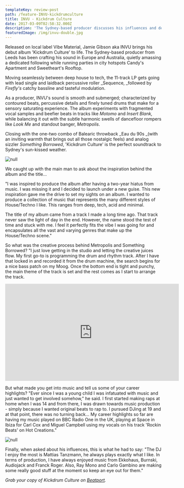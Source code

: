 ```yaml
---
templateKey: review-post
path: /feature-INVU-kickdrumculture
title: INVU - Kickdrum Culture
date: 2017-03-09T02:58:32.000Z
description: 'The Sydney-based producer discusses his influences and debut LP. '
featuredImage: /img/invu-double.jpg
---
```

Released on local label Vibe Material, Jamie Gibson aka INVU brings his debut album 'Kickdrum Culture' to life. The Sydney-based producer from Leeds has been crafting his sound in Europe and Australia, quietly amassing a dedicated following while running parties in city hotspots Candy's Apartment and Sweetheart's Rooftop. 

Moving seamlessly between deep house to tech, the 11-track LP gets going with lead single and laidback percussive roller _Sequence, _followed by _Firefly's_ catchy bassline and tasteful modulation.  

As a producer, INVU's sound is smooth and submerged; characterized by contoured beats, percussive details and finely tuned drums that make for a sensory saturating experience. The album experiments with fragmented vocal samples and beefier beats in tracks like _Motomo_ and _Insert Blank,_ while balancing it out with the subtle harmonic swells of dancefloor rompers like _Look Me_ and standout banger, _Metropolis_. 

Closing with the one-two combo of Balearic throwback _Eau du 90s _(with an inviting warmth that brings out all those nostalgic feels) and analog sizzler _Something Borrowed_, 'Kickdrum Culture' is the perfect soundtrack to Sydney's sun-kissed weather. 

![null](/img/invu-dj-kingscross.jpg)

We caught up with the main man to ask about the inspiration behind the album and the title...

"I was inspired to produce the album after having a two-year hiatus from music. I was missing it and I decided to launch under a new guise. This new inspiration gave me the drive to set my sights on an album. I wanted to produce a collection of music that represents the many different styles of House/Techno I like. This ranges from deep, tech, acid and minimal. 

The title of my album came from a track I made a long time ago. That track never saw the light of day in the end. However, the name stood the test of time and stuck with me. I feel it perfectly fits the vibe I was going for and encapsulates all the vast and varying genres that make up the House/Techno scene."

So what was the creative process behind Metropolis and Something Borrowed? "I just love getting in the studio and letting the creative juices flow. My first go-to is programming the drum and rhythm track. After I have that locked in and recorded it from the drum machine, the search begins for a nice bass patch on my Moog. Once the bottom end is tight and punchy, the main theme of the track is set and the rest comes as I start to arrange the track.  

<iframe src="https://www.facebook.com/plugins/video.php?href=https%3A%2F%2Fwww.facebook.com%2FINVUVIBE%2Fvideos%2F2394709914091244%2F&show_text=0&width=560" width="560" height="313" style="border:none;overflow:hidden" scrolling="no" frameborder="0" allowTransparency="true" allowFullScreen="true"></iframe>

But what made you get into music and tell us some of your career highlights? "Ever since I was a young child I was infatuated with music and just wanted to get involved somehow," he said. I first started making raps at home when I was 14 and from there, I was drawn towards music production - simply because I wanted original beats to rap to. I pursued DJing at 19 and at that point, there was no turning back... My career highlights so far are having my music played on BBC Radio One in the UK, playing at Space in Ibiza for Carl Cox and Miguel Campbell using my vocals on his track 'Rockin Beats' on Hot Creations."

![null](/img/kickdrumculture.jpg)

Finally, when asked about his influences, this is what he had to say: "The DJ I enjoy the most is Mattias Tanzmann, he always plays exactly what I like. In terms of production, I have always enjoyed music from Ekkohaus, Burnski, Audiojack and Franck Roger. Also, Ray Mono and Carlo Gambino are making some really good stuff at the moment so keep an eye out for them."

_Grab your copy of Kickdrum Culture on [_Beatport_](https://www.beatport.com/release/kickdrum-culture/2714125)._
